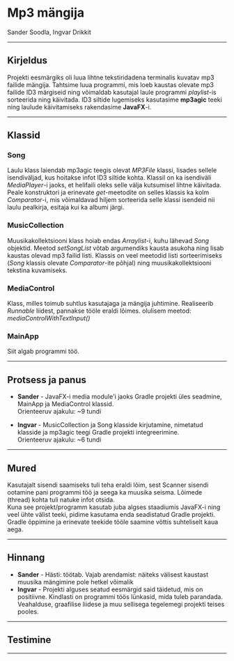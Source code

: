 # Mp3 mängija
Sander Soodla, Ingvar Drikkit
***
## Kirjeldus
Projekti eesmärgiks oli luua lihtne tekstiridadena terminalis kuvatav mp3 failide mängija. Tahtsime luua programmi, mis
loeb kaustas olevate mp3 failide ID3 märgiseid ning võimaldab kasutajal laule programmi *playlist*-is sorteerida ning käivitada.
ID3 siltide lugemiseks kasutasime **mp3agic** teeki ning laulude käivitamiseks rakendasime **JavaFX**-i.
***
## Klassid
### Song
Laulu klass laiendab mp3agic teegis olevat *MP3File* klassi, lisades sellele isendiväljad, kus hoitakse infot ID3 siltide 
kohta. Klassil on ka isendiväli *MediaPlayer*-i jaoks, et helifaili oleks selle välja kutsumisel lihtne käivitada. Peale 
konstruktori ja erinevate *get*-meetodite on selles klassis ka kolm *Comparator*-i, mis võimaldavad hiljem sorteerida 
selle klassi isendeid nii laulu pealkirja, esitaja kui ka albumi järgi.
### MusicCollection
Muusikakollektsiooni klass hoiab endas *Arraylist*-i, kuhu lähevad *Song* objektid. Meetod *setSongList* võtab argumendiks
kausta asukoha ning lisab kaustas olevad mp3 failid listi. Klassis on veel meetodid listi sorteerimiseks (*Song* klassis olevate *Comparator*-ite põhjal) ning muusikakollektsiooni tekstina kuvamiseks.
### MediaControl
Klass, milles toimub suhtlus kasutajaga ja mängija juhtimine.
Realiseerib *Runnable* liidest, pannakse tööle eraldi lõimes.
olulisem meetod:
*mediaControlWithTextInput()*
### MainApp
Siit algab programmi töö.
***
## Protsess ja panus
- **Sander** - JavaFX-i media module'i jaoks Gradle projekti üles seadmine, MainApp ja MediaControl klassid.\
Orienteeruv ajakulu: ~9 tundi 

- **Ingvar** - MusicCollection ja Song klasside kirjutamine, nimetatud klasside ja mp3agic teegi Gradle projekti integreerimine.\
  Orienteeruv ajakulu: ~6 tundi
***
## Mured
Kasutajalt sisendi saamiseks tuli teha eraldi lõim, 
sest Scanner sisendi ootamine pani programmi töö ja seega ka muusika seisma.
Lõimede (thread) kohta tuli natuke infot otsida.\
Kuna see projekt/programm kasutab juba algses staadiumis JavaFX-i ning veel ühte välist teeki, pidime kasutama enda 
seadistatud Gradle projekti. Gradle õppimine ja erinevate teekide tööle saamine võttis suhteliselt kaua aega.
***
## Hinnang
- **Sander** - Hästi: töötab. Vajab arendamist: näiteks välisest kaustast muusika mängimine pole hetkel võimalik
- **Ingvar** - Projekti alguses seatud eesmärgid said täidetud, mis on positiivne. Kindlasti on programmi töös lünkasid, 
  mida tuleb parandada. Veahalduse, graafilise liidese ja muu sellisega tegelemegi projekti teises pooles.
***
## Testimine

***
